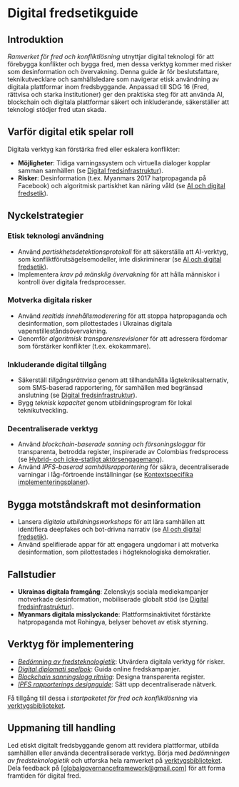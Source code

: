 # Digital fredsetikguide

## Introduktion
*Ramverket för fred och konfliktlösning* utnyttjar digital teknologi för att förebygga konflikter och bygga fred, men dessa verktyg kommer med risker som desinformation och övervakning. Denna guide är för beslutsfattare, teknikutvecklare och samhällsledare som navigerar etisk användning av digitala plattformar inom fredsbyggande. Anpassad till SDG 16 (Fred, rättvisa och starka institutioner) ger den praktiska steg för att använda AI, blockchain och digitala plattformar säkert och inkluderande, säkerställer att teknologi stödjer fred utan skada.

## Varför digital etik spelar roll
Digitala verktyg kan förstärka fred eller eskalera konflikter:
- **Möjligheter**: Tidiga varningssystem och virtuella dialoger kopplar samman samhällen (se [Digital fredsinfrastruktur](/frameworks/docs/implementation/peace#digital-infrastructure)).
- **Risker**: Desinformation (t.ex. Myanmars 2017 hatpropaganda på Facebook) och algoritmisk partiskhet kan näring våld (se [AI och digital fredsetik](/frameworks/docs/implementation/peace#ai-ethics)).

## Nyckelstrategier
### Etisk teknologi användning
- Använd *partiskhetsdetektionsprotokoll* för att säkerställa att AI-verktyg, som konfliktförutsägelsemodeller, inte diskriminerar (se [AI och digital fredsetik](/frameworks/docs/implementation/peace#ai-ethics)).
- Implementera *krav på mänsklig övervakning* för att hålla människor i kontroll över digitala fredsprocesser.

### Motverka digitala risker
- Använd *realtids innehållsmoderering* för att stoppa hatpropaganda och desinformation, som pilottestades i Ukrainas digitala vapenstilleståndsövervakning.
- Genomför *algoritmisk transparensrevisioner* för att adressera fördomar som förstärker konflikter (t.ex. ekokammare).

### Inkluderande digital tillgång
- Säkerställ *tillgångsrättvisa* genom att tillhandahålla lågtekniksalternativ, som SMS-baserad rapportering, för samhällen med begränsad anslutning (se [Digital fredsinfrastruktur](/frameworks/docs/implementation/peace#digital-infrastructure)).
- Bygg *teknisk kapacitet* genom utbildningsprogram för lokal teknikutveckling.

### Decentraliserade verktyg
- Använd *blockchain-baserade sanning och försoningsloggar* för transparenta, betrodda register, inspirerade av Colombias fredsprocess (se [Hybrid- och icke-statligt aktörsengagemang](/frameworks/docs/implementation/peace#non-state-actors)).
- Använd *IPFS-baserad samhällsrapportering* för säkra, decentraliserade varningar i låg-förtroende inställningar (se [Kontextspecifika implementeringsplaner](/frameworks/docs/implementation/peace#context-specific-roadmaps)).

## Bygga motståndskraft mot desinformation
- Lansera *digitala utbildningsworkshops* för att lära samhällen att identifiera deepfakes och bot-drivna narrativ (se [AI och digital fredsetik](/frameworks/docs/implementation/peace#ai-ethics)).
- Använd spelifierade appar för att engagera ungdomar i att motverka desinformation, som pilottestades i högteknologiska demokratier.

## Fallstudier
- **Ukrainas digitala framgång**: Zelenskyjs sociala mediekampanjer motverkade desinformation, mobiliserade globalt stöd (se [Digital fredsinfrastruktur](/frameworks/docs/implementation/peace#digital-infrastructure)).
- **Myanmars digitala misslyckande**: Plattformsinaktivitet förstärkte hatpropaganda mot Rohingya, belyser behovet av etisk styrning.

## Verktyg för implementering
- *[Bedömning av fredsteknologietik](/frameworks/tools/peace/peace-tech-ethics-assessment-en.pdf)*: Utvärdera digitala verktyg för risker.
- *[Digital diplomati spelbok](/frameworks/tools/peace/digital-diplomacy-playbook-en.pdf)*: Guida online fredskampanjer.
- *[Blockchain sanningslogg ritning](/frameworks/tools/peace/blockchain-truth-log-blueprint-en.pdf)*: Designa transparenta register.
- *[IPFS rapporterings designguide](/frameworks/tools/peace/ipfs-reporting-design-guide-en.pdf)*: Sätt upp decentraliserade nätverk.

Få tillgång till dessa i *startpaketet för fred och konfliktlösning* via [verktygsbiblioteket](/frameworks/tools/peace).

## Uppmaning till handling
Led etiskt digitalt fredsbyggande genom att revidera plattformar, utbilda samhällen eller använda decentraliserade verktyg. Börja med *bedömningen av fredsteknologietik* och utforska hela ramverket på [verktygsbiblioteket](/frameworks/tools/peace). Dela feedback på [globalgovernanceframework@gmail.com] för att forma framtiden för digital fred.
